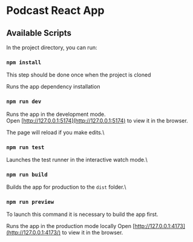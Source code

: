# Podcast React App

## Available Scripts

In the project directory, you can run:

### `npm install`

This step should be done once when the project is cloned

Runs the app dependency installation

### `npm run dev`

Runs the app in the development mode.\
Open [http://127.0.0.1:5174](http://127.0.0.1:5174) to view it in the browser.

The page will reload if you make edits.\

### `npm run test`

Launches the test runner in the interactive watch mode.\

### `npm run build`

Builds the app for production to the `dist` folder.\

### `npm run preview`

To launch this command it is necessary to build the app first.

Runs the app in the production mode locally
Open [http://127.0.0.1:4173](http://127.0.0.1:4173/) to view it in the browser.
